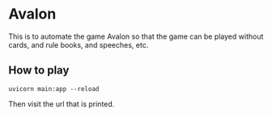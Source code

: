 Avalon
======

This is to automate the game Avalon so that the game can be played without cards, and rule books, and speeches, etc.

How to play
-----------

`uvicorn main:app --reload`

Then visit the url that is printed.
